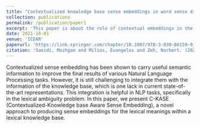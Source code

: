 ```yaml
---
title: "Contextualized knowledge base sense embeddings in word sense disambiguation"
collection: publications
permalink: /publication/paper1
excerpt: 'This paper is about the role of contextual embeddings in the word sense disambiguation task.'
date: 2021-10-01
venue: 'ICDAR'
paperurl: 'https://link.springer.com/chapter/10.1007/978-3-030-86159-9_37'
citation: 'Saeidi, Mozhgan and Milios, Evangelos and Zeh, Norbert. (2021). &quot;  booktitle={Document Analysis and Recognition--ICDAR 2021 Workshops: Lausanne, Switzerland, September 5--10, 2021, Proceedings, Part II 16}, pages={174--186}, year={2021}, organization={Springer} <i>Journal 1</i>. 1(3).'
---
```

Contextualized sense embedding has been shown to carry useful semantic information to improve the final results of various Natural Language Processing tasks. However, it is still challenging to integrate them with the information of the knowledge base, which is one lack in current state-of-the-art representations. This integration is helpful in NLP tasks, specifically in the lexical ambiguity problem. In this paper, we present C-KASE (Contextualized-Knowledge base Aware Sense Embedding), a novel approach to producing sense embeddings for the lexical meanings within a lexical knowledge base.
